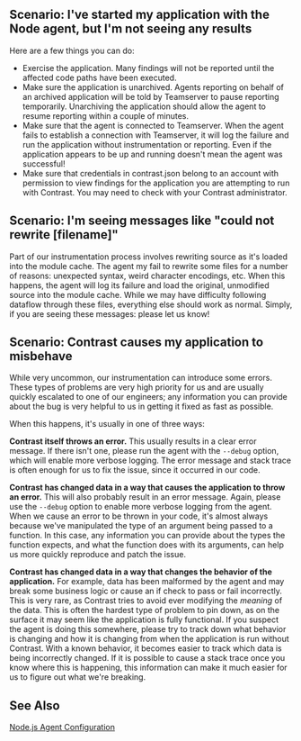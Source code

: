 <!--
title: "Node.js Agent Troubleshooting"
description: "General troubleshooting guide for the Node agent"
tags: "node troubleshooting agent general debug"
-->

## Scenario: I've started my application with the Node agent, but I'm not seeing any results

Here are a few things you can do:
* Exercise the application. Many findings will not be reported until the affected code paths have been executed.
* Make sure the application is unarchived. Agents reporting on behalf of an archived application will be told by Teamserver to pause reporting temporarily. Unarchiving the application should allow the agent to resume reporting within a couple of minutes.
* Make sure that the agent is connected to Teamserver. When the agent fails to establish a connection with Teamserver, it will log the failure and run the application without instrumentation or reporting. Even if the application appears to be up and running doesn't mean the agent was successful!
* Make sure that credentials in contrast.json belong to an account with permission to view findings for the application you are attempting to run with Contrast. You may need to check with your Contrast administrator.

## Scenario: I'm seeing messages like "could not rewrite [filename]"

Part of our instrumentation process involves rewriting source as it's loaded into the module cache. The agent my fail to rewrite some files for a number of reasons: unexpected syntax, weird character encodings, etc. When this happens, the agent will log its failure and load the original, unmodified source into the module cache. While we may have difficulty following dataflow through these files, everything else should work as normal. Simply, if you are seeing these messages: please let us know!

## Scenario: Contrast causes my application to misbehave

While very uncommon, our instrumentation can introduce some errors. These types of problems are very high priority for us and are usually quickly escalated to one of our engineers; any information you can provide about the bug is very helpful to us in getting it fixed as fast as possible.

When this happens, it's usually in one of three ways:

**Contrast itself throws an error.** This usually results in a clear error message. If there isn't one, please run the agent with the ```--debug``` option, which will enable more verbose logging. The error message and stack trace is often enough for us to fix the issue, since it occurred in our code.

**Contrast has changed data in a way that causes the application to throw an error.** This will also probably result in an error message. Again, please use the ```--debug``` option to enable more verbose logging from the agent. When we cause an error to be thrown in your code, it's almost always because we've manipulated the type of an argument being passed to a function. In this case, any information you can provide about the types the function expects, and what the function does with its arguments, can help us more quickly reproduce and patch the issue.

**Contrast has changed data in a way that changes the behavior of the application.** For example, data has been malformed by the agent and may break some business logic or cause an if check to pass or fail incorrectly. This is very rare, as Contrast tries to avoid ever modifying the *meaning* of the data. This is often the hardest type of problem to pin down, as on the surface it may seem like the application is fully functional. If you suspect the agent is doing this somewhere, please try to track down what behavior is changing and how it is changing from when the application is run without Contrast. With a known behavior, it becomes easier to track which data is being incorrectly changed. If it is possible to cause a stack trace once you know where this is happening, this information can make it much easier for us to figure out what we're breaking.

## See Also

[Node.js Agent Configuration](user_nodefaq.html#connect)
